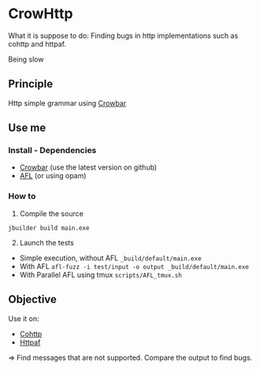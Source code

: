 # CrowHttp
What it is suppose to do: Finding bugs in http implementations such as cohttp and httpaf.

Being slow

## Principle
Http simple grammar using [Crowbar](https://github.com/stedolan/crowbar/)

## Use me
### Install - Dependencies
- [Crowbar](https://github.com/stedolan/crowbar/) (use the latest version on github)
- [AFL](http://lcamtuf.coredump.cx/afl/) (or using opam)

### How to
1. Compile the source
```
jbuilder build main.exe
```

2. Launch the tests
  - Simple execution, without AFL `_build/default/main.exe`
  - With AFL `afl-fuzz -i test/input -o output _build/default/main.exe`
  - With Parallel AFL using tmux `scripts/AFL_tmux.sh`

## Objective
Use it on:
- [Cohttp](https://github.com/mirage/ocaml-cohttp)
- [Httpaf](https://github.com/inhabitedtype/httpaf)

=> Find messages that are not supported. Compare the output to find bugs.
